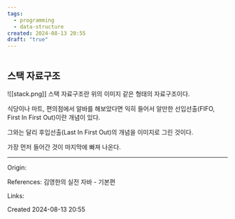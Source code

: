 ```yaml
---
tags:
  - programming
  - data-structure
created: 2024-08-13 20:55
draft: "true"
---
```

```table-of-contents
```

## 스택 자료구조
![[stack.png]]
스택 자료구조란 위의 이미지 같은 형태의 자료구조이다. 

식당이나 마트, 편의점에서 알바를 해보았다면 익히 들어서 알만한 선입선출(FIFO, First In First Out)이란 개념이 있다.

그와는 달리 후입선출(Last In First Out)의 개념을 이미지로 그린 것이다.

가장 먼저 들어간 것이 마지막에 빠져 나온다.

---
Origin: 

References: 김영한의 실전 자바 - 기본편

Links: 

Created 2024-08-13 20:55